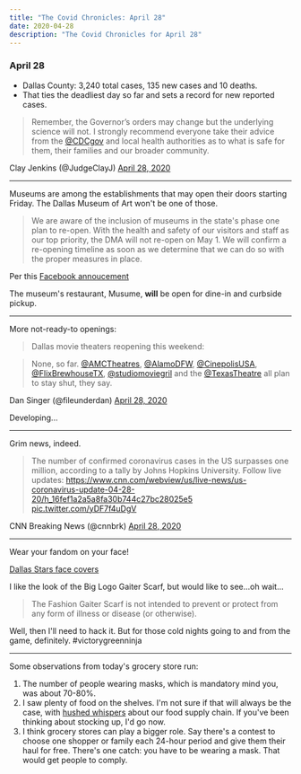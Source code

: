 ```yaml
---
title: "The Covid Chronicles: April 28"
date: 2020-04-28
description: "The Covid Chronicles for April 28"
---
```


### April 28

-  Dallas County: 3,240 total cases, 135 new cases and 10 deaths.
-  That ties the deadliest day so far and sets a record for new reported cases.

> Remember, the Governor’s orders may change but the underlying science will not. I strongly recommend everyone take their advice from the [@CDCgov](https://twitter.com/CDCgov) and local health authorities as to what is safe for them, their families and our broader community.

 Clay Jenkins (@JudgeClayJ) [April 28, 2020](https://twitter.com/JudgeClayJ/status/1255228419757027328)

- - -

Museums are among the establishments that may open their doors starting Friday. The Dallas Museum of Art won't be one of those.

> We are aware of the inclusion of museums in the state's phase one plan to re-open. With the health and safety of our visitors and staff as our top priority, the DMA will not re-open on May 1. We will confirm a re-opening timeline as soon as we determine that we can do so with the proper measures in place.

Per this [Facebook annoucement](https://www.facebook.com/DallasMuseumofArt/posts/10158062104613467?__xts__[0]=68.ARDO0XXsSA0fsUkxdGVi6Zqj3NDX2A0Pi7GSGUbHaosFXqt170yIdazdbAJwCJKSdqTKQSbud61KzEvh5OEV5ls3hW07fycM-4gftBQoJeF4ejzmOG91DQ_meg-os2uYsW_BKDQGGQyf9FazZXc2Xz95FXhMpCIQ2ArIujCHssSfWDQT-tP2qf0LpryPZZk8Aw6pjPBj-3ag8eicJJ3p22mI16PY2saZ8xA8WJQu0Y8ThOXsX1wTzGfJlB9q8xKrAsFV2UBo0uJx9ZruPo93ekS2q8mKpMOMmT7V9gCnMhC4xrEIxv7LFK8LbmdEQjAwaTsUXVmuYq76yg&__tn__=-R)

The museum's restaurant, Musume, **will** be open for dine-in and curbside pickup.

- - -

More not-ready-to openings:

> Dallas movie theaters reopening this weekend:  
  
> None, so far. [@AMCTheatres](https://twitter.com/AMCTheatres), [@AlamoDFW](https://twitter.com/AlamoDFW), [@CinepolisUSA](https://twitter.com/CinepolisUSA), [@FlixBrewhouseTX](https://twitter.com/FlixBrewhouseTX), [@studiomoviegril](https://twitter.com/studiomoviegril) and the [@TexasTheatre](https://twitter.com/TexasTheatre) all plan to stay shut, they say.

 Dan Singer (@fileunderdan) [April 28, 2020](https://twitter.com/fileunderdan/status/1255193851498770438)

Developing...

- - -

Grim news, indeed.

> The number of confirmed coronavirus cases in the US surpasses one million, according to a tally by Johns Hopkins University. Follow live updates:  https://www.cnn.com/webview/us/live-news/us-coronavirus-update-04-28-20/h_16fef1a2a5a8fa30b744c27bc28025e5 [pic.twitter.com/yDF7f4uDgV](https://t.co/yDF7f4uDgV)

 CNN Breaking News (@cnnbrk) [April 28, 2020](https://twitter.com/cnnbrk/status/1255200462040526848)

- - -

Wear your fandom on your face!

[Dallas Stars face covers](https://hangarhockey.com/face-covers/)

I like the look of the Big Logo Gaiter Scarf, but would like to see...oh wait...

> The Fashion Gaiter Scarf is not intended to prevent or protect from any form of illness or disease (or otherwise).

Well, then I'll need to hack it. But for those cold nights going to and from the game, definitely. #victorygreenninja

- - -

Some observations from today's grocery store run:

1. The number of people wearing masks, which is mandatory mind you, was about 70-80%.
1. I saw plenty of food on the shelves. I'm not sure if that will always be the case, with [hushed whispers](https://www.nationalreview.com/the-morning-jolt/eat-more-potatoes-america/?fbclid=IwAR1Ockk10X4Q1Z-WEyEvat4JFXBdxPCR4Nwz-RWFz9b5BnJ4xYSz6n7lcsE) about our food supply chain. If you've been thinking about stocking up, I'd go now.
1. I think grocery stores can play a bigger role. Say there's a contest to choose one shopper or family each 24-hour period and give them their haul for free. There's one catch: you have to be wearing a mask. That would get people to comply.
